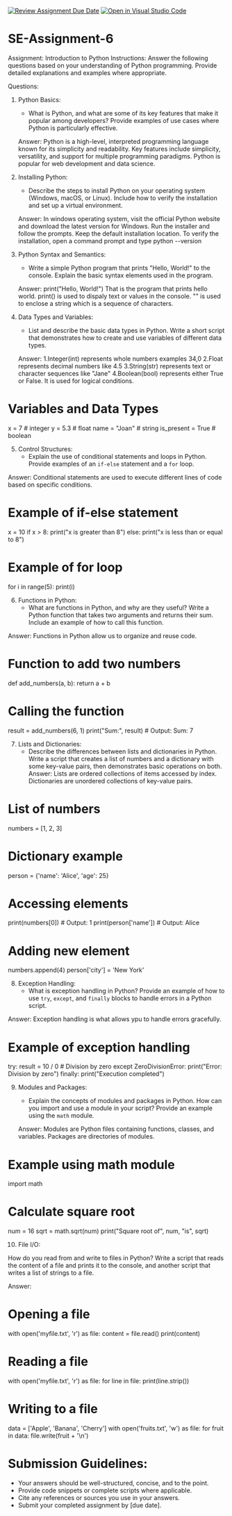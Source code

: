 [![Review Assignment Due Date](https://classroom.github.com/assets/deadline-readme-button-22041afd0340ce965d47ae6ef1cefeee28c7c493a6346c4f15d667ab976d596c.svg)](https://classroom.github.com/a/WfNmjXUk)
[![Open in Visual Studio Code](https://classroom.github.com/assets/open-in-vscode-2e0aaae1b6195c2367325f4f02e2d04e9abb55f0b24a779b69b11b9e10269abc.svg)](https://classroom.github.com/online_ide?assignment_repo_id=15375215&assignment_repo_type=AssignmentRepo)
# SE-Assignment-6
 Assignment: Introduction to Python
Instructions:
Answer the following questions based on your understanding of Python programming. Provide detailed explanations and examples where appropriate.

 Questions:

1. Python Basics:
   - What is Python, and what are some of its key features that make it popular among developers? Provide examples of use cases where Python is particularly effective.

   Answer:
   Python is a high-level, interpreted programming language known for its simplicity and readability. Key features include simplicity, versatility, and support for multiple programming paradigms. Python is popular for web development and  data science.



2. Installing Python:
   - Describe the steps to install Python on your operating system (Windows, macOS, or Linux). Include how to verify the installation and set up a virtual environment.

   Answer:
In windows operating system, visit the official Python website and download the latest version for Windows.
Run the installer  and follow the prompts.
Keep the default installation location.
To verify the installation, open a command prompt and type  python --version




3. Python Syntax and Semantics:
   - Write a simple Python program that prints "Hello, World!" to the console. Explain the basic syntax elements used in the program.

   Answer:
   print("Hello, World!")
That is the program that prints hello world.
print() is used to dispaly text or values in the console.
"" is used to enclose a string which is a sequence of characters.



4. Data Types and Variables:
   - List and describe the basic data types in Python. Write a short script that demonstrates how to create and use variables of different data types.

   Answer:
1.Integer(int) represents whole numbers examples 34,0
2.Float represents decimal numbers like 4.5
3.String(str) represents text or character sequences like "Jane"
4.Boolean(bool) represents either True or False. It is used for logical conditions.

# Variables and Data Types
x = 7  # integer
y = 5.3  # float
name = "Joan"  # string
is_present = True  # boolean




5. Control Structures:
   - Explain the use of conditional statements and loops in Python. Provide examples of an `if-else` statement and a `for` loop.

Answer:
Conditional statements are used to execute different lines of code based on specific conditions.

# Example of if-else statement
x = 10
if x > 8:
    print("x is greater than 8")
else:
    print("x is less than or equal to 8")

# Example of for loop
for i in range(5):
    print(i)





6. Functions in Python:
   - What are functions in Python, and why are they useful? Write a Python function that takes two arguments and returns their sum. Include an example of how to call this function.

Answer:
Functions in Python allow us to organize and reuse code.
# Function to add two numbers
def add_numbers(a, b):
    return a + b

# Calling the function
result = add_numbers(6, 1)
print("Sum:", result)  # Output: Sum: 7





7. Lists and Dictionaries:
   - Describe the differences between lists and dictionaries in Python. Write a script that creates a list of numbers and a dictionary with some key-value pairs, then demonstrates basic operations on both.
Answer:
Lists are ordered  collections of items accessed by index.
Dictionaries are unordered collections of key-value pairs.

# List of numbers
numbers = [1, 2, 3]

# Dictionary example
person = {'name': 'Alice', 'age': 25}

# Accessing elements
print(numbers[0])  # Output: 1
print(person['name'])  # Output: Alice

# Adding new element
numbers.append(4)
person['city'] = 'New York'




8. Exception Handling:
   - What is exception handling in Python? Provide an example of how to use `try`, `except`, and `finally` blocks to handle errors in a Python script.

Answer:
Exception handling  is what allows ypu to handle errors gracefully.

# Example of exception handling
try:
    result = 10 / 0  # Division by zero
except ZeroDivisionError:
    print("Error: Division by zero")
finally:
    print("Execution completed")


9. Modules and Packages:
   - Explain the concepts of modules and packages in Python. How can you import and use a module in your script? Provide an example using the `math` module.

   Answer:
   Modules are Python files containing functions, classes, and variables.
   Packages are directories of modules.

# Example using math module
import math

# Calculate square root
num = 16
sqrt = math.sqrt(num)
print("Square root of", num, "is", sqrt)




10. File I/O:

How do you read from and write to files in Python? Write a script that reads the content of a file and prints it to the console, and another script that writes a list of strings to a file.
    
  Answer:
 # Opening a file
with open('myfile.txt', 'r') as file:
    content = file.read()
    print(content)

# Reading a  file
with open('myfile.txt', 'r') as file:
    for line in file:
        print(line.strip())  

# Writing to a file
data = ['Apple', 'Banana', 'Cherry']
with open('fruits.txt', 'w') as file:
    for fruit in data:
        file.write(fruit + '\n')







# Submission Guidelines:
- Your answers should be well-structured, concise, and to the point.
- Provide code snippets or complete scripts where applicable.
- Cite any references or sources you use in your answers.
- Submit your completed assignment by [due date].


